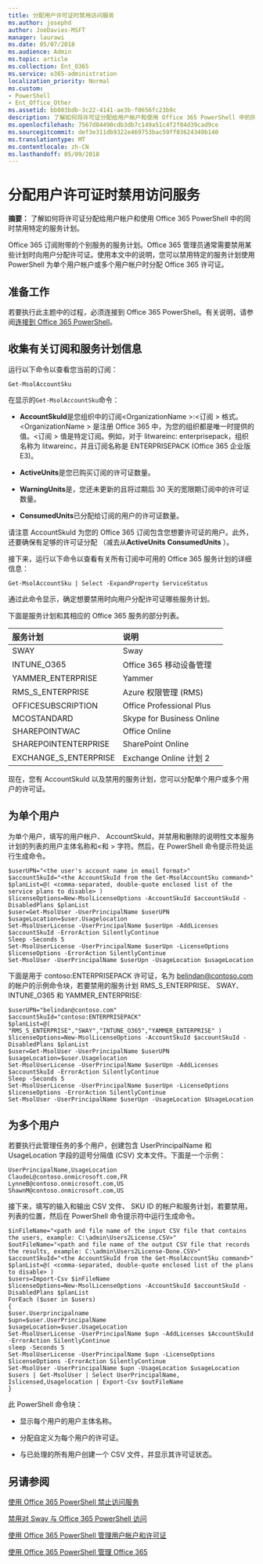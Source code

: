 ```yaml
---
title: 分配用户许可证时禁用访问服务
ms.author: josephd
author: JoeDavies-MSFT
manager: laurawi
ms.date: 05/07/2018
ms.audience: Admin
ms.topic: article
ms.collection: Ent_O365
ms.service: o365-administration
localization_priority: Normal
ms.custom:
- PowerShell
- Ent_Office_Other
ms.assetid: bb003bdb-3c22-4141-ae3b-f0656fc23b9c
description: 了解如何将许可证分配给用户帐户和使用 Office 365 PowerShell 中的同时禁用特定的服务计划。
ms.openlocfilehash: 7567d84490cdb3db7c149a51c4f2f04d39cad9ce
ms.sourcegitcommit: def3e311db9322e469753bac59ff03624349b140
ms.translationtype: MT
ms.contentlocale: zh-CN
ms.lasthandoff: 05/09/2018
---
```

# <a name="disable-access-to-services-while-assigning-user-licenses"></a>分配用户许可证时禁用访问服务

**摘要：** 了解如何将许可证分配给用户帐户和使用 Office 365 PowerShell 中的同时禁用特定的服务计划。
  
Office 365 订阅附带的个别服务的服务计划。Office 365 管理员通常需要禁用某些计划时向用户分配许可证。使用本文中的说明，您可以禁用特定的服务计划使用 PowerShell 为单个用户帐户或多个用户帐户时分配 Office 365 许可证。
  
## <a name="before-you-begin"></a>准备工作

若要执行此主题中的过程，必须连接到 Office 365 PowerShell。有关说明，请参阅[连接到 Office 365 PowerShell](connect-to-office-365-powershell.md)。
  
## <a name="collect-information-about-subscriptions-and-service-plans"></a>收集有关订阅和服务计划信息

运行以下命令以查看您当前的订阅：
  
```
Get-MsolAccountSku
```

在显示的`Get-MsolAccountSku`命令：
  
- **AccountSkuId**是您组织中的订阅\<OrganizationName >:\<订阅 > 格式。\<OrganizationName > 是注册 Office 365 中，为您的组织都是唯一时提供的值。\<订阅 > 值是特定订阅。例如，对于 litwareinc: enterprisepack，组织名称为 litwareinc，并且订阅名称是 ENTERPRISEPACK (Office 365 企业版 E3)。
    
- **ActiveUnits**是您已购买订阅的许可证数量。
    
- **WarningUnits**是，您还未更新的且将过期后 30 天的宽限期订阅中的许可证数量。
    
- **ConsumedUnits**已分配给订阅的用户的许可证数量。
    
请注意 AccountSkuId 为您的 Office 365 订阅包含您想要许可证的用户。此外，还要确保有足够的许可证分配 （减去从**ActiveUnits** **ConsumedUnits** ）。
  
接下来，运行以下命令以查看有关所有订阅中可用的 Office 365 服务计划的详细信息：
  
```
Get-MsolAccountSku | Select -ExpandProperty ServiceStatus
```

通过此命令显示，确定想要禁用时向用户分配许可证哪些服务计划。
  
下面是服务计划和其相应的 Office 365 服务的部分列表。
  
|**服务计划**|**说明**|
|:-----|:-----|
|SWAY  <br/> |Sway  <br/> |
|INTUNE_O365  <br/> |Office 365 移动设备管理  <br/> |
|YAMMER_ENTERPRISE  <br/> |Yammer  <br/> |
|RMS_S_ENTERPRISE  <br/> |Azure 权限管理 (RMS)  <br/> |
|OFFICESUBSCRIPTION  <br/> |Office Professional Plus  <br/> |
|MCOSTANDARD  <br/> |Skype for Business Online  <br/> |
|SHAREPOINTWAC  <br/> |Office Online  <br/> |
|SHAREPOINTENTERPRISE  <br/> |SharePoint Online  <br/> |
|EXCHANGE_S_ENTERPRISE  <br/> |Exchange Online 计划 2  <br/> |
   
现在，您有 AccountSkuId 以及禁用的服务计划，您可以分配单个用户或多个用户的许可证。
  
## <a name="for-a-single-user"></a>为单个用户

为单个用户，填写的用户帐户、 AccountSkuId，并禁用和删除的说明性文本服务计划的列表的用户主体名称和\<和 > 字符。然后，在 PowerShell 命令提示符处运行生成命令。
  
```
$userUPN="<the user's account name in email format>"
$accountSkuId="<the AccountSkuId from the Get-MsolAccountSku command>"
$planList=@( <comma-separated, double-quote enclosed list of the service plans to disable> )
$licenseOptions=New-MsolLicenseOptions -AccountSkuId $accountSkuId -DisabledPlans $planList
$user=Get-MsolUser -UserPrincipalName $userUPN
$usageLocation=$user.Usagelocation
Set-MsolUserLicense -UserPrincipalName $userUpn -AddLicenses $accountSkuId -ErrorAction SilentlyContinue
Sleep -Seconds 5
Set-MsolUserLicense -UserPrincipalName $userUpn -LicenseOptions $licenseOptions -ErrorAction SilentlyContinue
Set-MsolUser -UserPrincipalName $userUpn -UsageLocation $usageLocation
```

下面是用于 contoso:ENTERPRISEPACK 许可证，名为 belindan@contoso.com 的帐户的示例命令块，若要禁用的服务计划 RMS_S_ENTERPRISE、 SWAY、 INTUNE_O365 和 YAMMER_ENTERPRISE:
  
```
$userUPN="belindan@contoso.com"
$accountSkuId="contoso:ENTERPRISEPACK"
$planList=@( "RMS_S_ENTERPRISE","SWAY","INTUNE_O365","YAMMER_ENTERPRISE" )
$licenseOptions=New-MsolLicenseOptions -AccountSkuId $accountSkuId -DisabledPlans $planList
$user=Get-MsolUser -UserPrincipalName $userUPN
$usageLocation=$user.Usagelocation
Set-MsolUserLicense -UserPrincipalName $userUpn -AddLicenses $accountSkuId -ErrorAction SilentlyContinue
Sleep -Seconds 5
Set-MsolUserLicense -UserPrincipalName $userUpn -LicenseOptions $licenseOptions -ErrorAction SilentlyContinue
Set-MsolUser -UserPrincipalName $userUpn -UsageLocation $UsageLocation
```

## <a name="for-multiple-users"></a>为多个用户

若要执行此管理任务的多个用户，创建包含 UserPrincipalName 和 UsageLocation 字段的逗号分隔值 (CSV) 文本文件。下面是一个示例：
  
```
UserPrincipalName,UsageLocation
ClaudeL@contoso.onmicrosoft.com,FR
LynneB@contoso.onmicrosoft.com,US
ShawnM@contoso.onmicrosoft.com,US
```

接下来，填写的输入和输出 CSV 文件、 SKU ID 的帐户和服务计划，若要禁用，列表的位置，然后在 PowerShell 命令提示符中运行生成命令。
  
```
$inFileName="<path and file name of the input CSV file that contains the users, example: C:\admin\Users2License.CSV>"
$outFileName="<path and file name of the output CSV file that records the results, example: C:\admin\Users2License-Done.CSV>"
$accountSkuId="<the AccountSkuId from the Get-MsolAccountSku command>"
$planList=@( <comma-separated, double-quote enclosed list of the plans to disable> )
$users=Import-Csv $inFileName
$licenseOptions=New-MsolLicenseOptions -AccountSkuId $accountSkuId -DisabledPlans $planList
ForEach ($user in $users)
{
$user.Userprincipalname
$upn=$user.UserPrincipalName
$usageLocation=$user.UsageLocation
Set-MsolUserLicense -UserPrincipalName $upn -AddLicenses $AccountSkuId -ErrorAction SilentlyContinue
sleep -Seconds 5
Set-MsolUserLicense -UserPrincipalName $upn -LicenseOptions $licenseOptions -ErrorAction SilentlyContinue
Set-MsolUser -UserPrincipalName $upn -UsageLocation $usageLocation
$users | Get-MsolUser | Select UserPrincipalName, Islicensed,Usagelocation | Export-Csv $outFileName
}
```

此 PowerShell 命令块：
  
- 显示每个用户的用户主体名称。
    
- 分配自定义为每个用户的许可证。
    
- 与已处理的所有用户创建一个 CSV 文件，并显示其许可证状态。
    
## <a name="see-also"></a>另请参阅

[使用 Office 365 PowerShell 禁止访问服务](disable-access-to-services-with-office-365-powershell.md)
  
[禁用对 Sway 与 Office 365 PowerShell 访问](disable-access-to-sway-with-office-365-powershell.md)
  
[使用 Office 365 PowerShell 管理用户帐户和许可证](manage-user-accounts-and-licenses-with-office-365-powershell.md)
  
[使用 Office 365 PowerShell 管理 Office 365](manage-office-365-with-office-365-powershell.md)

